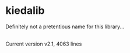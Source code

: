 kiedalib
========

Definitely not a pretentious name for this library...


<br>
Current version v2.1, 4063 lines
